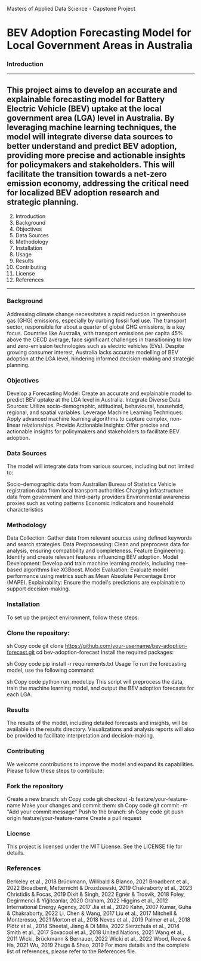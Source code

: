 Masters of Applied Data Science - Capstone Project
# BEV Adoption Forecasting Model for Local Government Areas in Australia
### Introduction
---
 This project aims to develop an accurate and explainable forecasting model for Battery Electric Vehicle (BEV) uptake at the local government area (LGA) level in Australia. By leveraging machine learning techniques, the model will integrate diverse data sources to better understand and predict BEV adoption, providing more precise and actionable insights for policymakers and stakeholders. This will facilitate the transition towards a net-zero emission economy, addressing the critical need for localized BEV adoption research and strategic planning.
---
2. Introduction
3. Background
4. Objectives
5. Data Sources
6. Methodology
7. Installation
8. Usage
9. Results
10. Contributing
11. License
12. References
---
### Background
Addressing climate change necessitates a rapid reduction in greenhouse gas (GHG) emissions, especially by curbing fossil fuel use. The transport sector, responsible for about a quarter of global GHG emissions, is a key focus. Countries like Australia, with transport emissions per capita 45% above the OECD average, face significant challenges in transitioning to low and zero-emission technologies such as electric vehicles (EVs). Despite growing consumer interest, Australia lacks accurate modelling of BEV adoption at the LGA level, hindering informed decision-making and strategic planning.

### Objectives
Develop a Forecasting Model: Create an accurate and explainable model to predict BEV uptake at the LGA level in Australia.
Integrate Diverse Data Sources: Utilize socio-demographic, attitudinal, behavioural, household, regional, and spatial variables.
Leverage Machine Learning Techniques: Apply advanced machine learning algorithms to capture complex, non-linear relationships.
Provide Actionable Insights: Offer precise and actionable insights for policymakers and stakeholders to facilitate BEV adoption.

### Data Sources
The model will integrate data from various sources, including but not limited to:

Socio-demographic data from Australian Bureau of Statistics
Vehicle registration data from local transport authorities
Charging infrastructure data from government and third-party providers
Environmental awareness proxies such as voting patterns
Economic indicators and household characteristics

### Methodology
Data Collection: Gather data from relevant sources using defined keywords and search strategies.
Data Preprocessing: Clean and preprocess data for analysis, ensuring compatibility and completeness.
Feature Engineering: Identify and create relevant features influencing BEV adoption.
Model Development: Develop and train machine learning models, including tree-based algorithms like XGBoost.
Model Evaluation: Evaluate model performance using metrics such as Mean Absolute Percentage Error (MAPE).
Explainability: Ensure the model's predictions are explainable to support decision-making.

### Installation
To set up the project environment, follow these steps:

### Clone the repository:

sh
Copy code
git clone https://github.com/your-username/bev-adoption-forecast.git
cd bev-adoption-forecast
Install the required packages:

sh
Copy code
pip install -r requirements.txt
Usage
To run the forecasting model, use the following command:

sh
Copy code
python run_model.py
This script will preprocess the data, train the machine learning model, and output the BEV adoption forecasts for each LGA.

### Results
The results of the model, including detailed forecasts and insights, will be available in the results directory. Visualizations and analysis reports will also be provided to facilitate interpretation and decision-making.

### Contributing
We welcome contributions to improve the model and expand its capabilities. Please follow these steps to contribute:

### Fork the repository
Create a new branch:
sh
Copy code
git checkout -b feature/your-feature-name
Make your changes and commit them:
sh
Copy code
git commit -m "Add your commit message"
Push to the branch:
sh
Copy code
git push origin feature/your-feature-name
Create a pull request

### License
This project is licensed under the MIT License. See the LICENSE file for details.

### References
Berkeley et al., 2018
Brückmann, Willibald & Blanco, 2021
Broadbent et al., 2022
Broadbent, Metternicht & Drozdzewski, 2019
Chakraborty et al., 2023
Christidis & Focas, 2019
Dixit & Singh, 2022
Egnér & Trosvik, 2018
Foley, Degirmenci & Yiğitcanlar, 2020
Graham, 2022
Higgins et al., 2012
International Energy Agency, 2017
Jia et al., 2020
Kahn, 2007
Kumar, Guha & Chakraborty, 2022
Li, Chen & Wang, 2017
Liu et al., 2017
Mitchell & Monterosso, 2021
Morton et al., 2018
Neves et al., 2019
Palmer et al., 2018
Plötz et al., 2014
Sheetal, Jiang & Di Milia, 2022
Sierzchula et al., 2014
Smith et al., 2017
Sovacool et al., 2018
United Nations, 2021
Wang et al., 2011
Wicki, Brückmann & Bernauer, 2022
Wicki et al., 2022
Wood, Reeve & Ha, 2021
Wu, 2019
Zhuge & Shao, 2019
For more details and the complete list of references, please refer to the References file.
